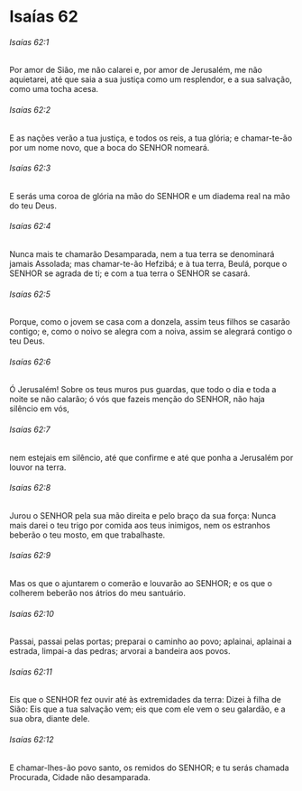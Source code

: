# Isaías 62

###### Isaías 62:1

Por amor de Sião, me não calarei e, por amor de Jerusalém, me não aquietarei, até que saia a sua justiça como um resplendor, e a sua salvação, como uma tocha acesa.

###### Isaías 62:2

E as nações verão a tua justiça, e todos os reis, a tua glória; e chamar-te-ão por um nome novo, que a boca do SENHOR nomeará.

###### Isaías 62:3

E serás uma coroa de glória na mão do SENHOR e um diadema real na mão do teu Deus.

###### Isaías 62:4

Nunca mais te chamarão Desamparada, nem a tua terra se denominará jamais Assolada; mas chamar-te-ão Hefzibá; e à tua terra, Beulá, porque o SENHOR se agrada de ti; e com a tua terra o SENHOR se casará.

###### Isaías 62:5

Porque, como o jovem se casa com a donzela, assim teus filhos se casarão contigo; e, como o noivo se alegra com a noiva, assim se alegrará contigo o teu Deus.

###### Isaías 62:6

Ó Jerusalém! Sobre os teus muros pus guardas, que todo o dia e toda a noite se não calarão; ó vós que fazeis menção do SENHOR, não haja silêncio em vós,

###### Isaías 62:7

nem estejais em silêncio, até que confirme e até que ponha a Jerusalém por louvor na terra.

###### Isaías 62:8

Jurou o SENHOR pela sua mão direita e pelo braço da sua força: Nunca mais darei o teu trigo por comida aos teus inimigos, nem os estranhos beberão o teu mosto, em que trabalhaste.

###### Isaías 62:9

Mas os que o ajuntarem o comerão e louvarão ao SENHOR; e os que o colherem beberão nos átrios do meu santuário.

###### Isaías 62:10

Passai, passai pelas portas; preparai o caminho ao povo; aplainai, aplainai a estrada, limpai-a das pedras; arvorai a bandeira aos povos.

###### Isaías 62:11

Eis que o SENHOR fez ouvir até às extremidades da terra: Dizei à filha de Sião: Eis que a tua salvação vem; eis que com ele vem o seu galardão, e a sua obra, diante dele.

###### Isaías 62:12

E chamar-lhes-ão povo santo, os remidos do SENHOR; e tu serás chamada Procurada, Cidade não desamparada.

